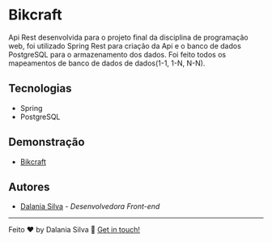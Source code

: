 
<div align="left">
	<h1>Bikcraft </h1>
	<p>Api Rest desenvolvida para o projeto final da disciplina de programação web, foi utilizado Spring Rest para criação da Api
    e o banco de dados PostgreSQL para o armazenamento dos dados. Foi feito todos os mapeamentos de banco de dados de dados(1-1, 1-N, N-N).
  
  </p>
</div>


## Tecnologias


* Spring
* PostgreSQL

## Demonstração
* [Bikcraft](https://bikcraft2.netlify.app/)



##  Autores
* [Dalania Silva](https://github.com/linkParaPerfil) - *Desenvolvedora Front-end*


---

Feito ♥ by Dalania Silva :wave: [Get in touch!](https://www.linkedin.com/in/dalania-silva-851107175/)
